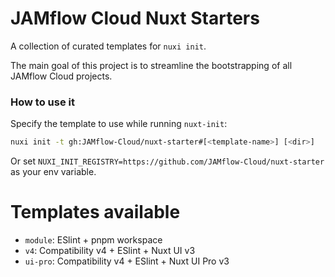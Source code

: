 # JAMflow Cloud Nuxt Starters

A collection of curated templates for `nuxi init`.

The main goal of this project is to streamline the bootstrapping of all JAMflow Cloud projects.

### How to use it

Specify the template to use while running `nuxt-init`:
```bash
nuxi init -t gh:JAMflow-Cloud/nuxt-starter#[<template-name>] [<dir>]
```

Or set `NUXI_INIT_REGISTRY=https://github.com/JAMflow-Cloud/nuxt-starter` as your env variable.

# Templates available

- `module`: ESlint + pnpm workspace
- `v4`: Compatibility v4 + ESlint + Nuxt UI v3
- `ui-pro`: Compatibility v4 + ESlint + Nuxt UI Pro v3
